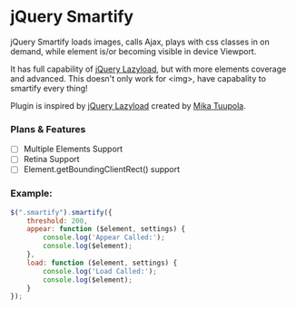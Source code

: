 # jQuery Smartify

jQuery Smartify loads images, calls Ajax, plays with css classes in on demand, while element is/or becoming visible in device Viewport.

It has full capability of [jQuery Lazyload](https://github.com/tuupola/jquery_lazyload), but with more elements coverage and advanced. This doesn't only work for &lt;img&gt;, have capabality to smartify every thing!

Plugin is inspired by [jQuery Lazyload](https://github.com/tuupola/jquery_lazyload) created by [Mika Tuupola](https://github.com/tuupola).

### Plans & Features

- [ ] Multiple Elements Support
- [ ] Retina Support
- [ ] Element.getBoundingClientRect() support

### Example:

```javascript
$(".smartify").smartify({
    threshold: 200,
    appear: function ($element, settings) {
        console.log('Appear Called:');
        console.log($element);
    },
    load: function ($element, settings) {
        console.log('Load Called:');
        console.log($element);
    }
});
```
